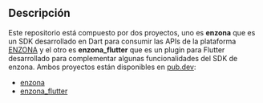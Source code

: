 ## Descripción  
Este repositorio está compuesto por dos proyectos, uno es **enzona** que es un SDK desarrollado en Dart para consumir las APIs de la plataforma [ENZONA](https://www.enzona.net/) y el otro es **enzona_flutter** que es un plugin para Flutter desarrollado para complementar algunas funcionalidades del SDK de enzona. Ambos proyectos están disponibles en [pub.dev](https://pub.dev):

- [enzona](https://pub.dev/packages/enzona)
- [enzona_flutter](https://pub.dev/packages/enzona_flutter)